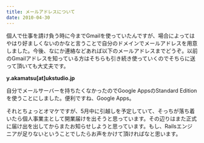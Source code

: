 ```yaml
---
title: メールアドレスについて
date: 2010-04-30
---
```

個人で仕事を請け負う時に今までGmailを使っていたんですが、場合によってはやはり好ましくないのかなと言うことで自分のドメインでメールアドレスを用意しました。今後、なにか連絡などあれば以下のメールアドレスまでどうぞ。以前のGmailアドレスを知っている方はそちらも引き続き使っていくのでそちらに送って頂いても大丈夫です。

<strong>y.akamatsu[at]ukstudio.jp</strong>

自分でメールサーバーを持ちたくなかったのでGoogle AppsのStandard Editionを使うことにしました。便利ですね、Google Apps。

それとちょっとオマケですが、5月中に引越しを予定していて、そっちが落ち着いたら個人事業主として開業届けを出そうと思っています。その辺りはまた正式に届け出を出してからまたお知らせしようと思っています。もし、Railsエンジニアが足りないということでしたらお声をかけて頂ければなと思います。